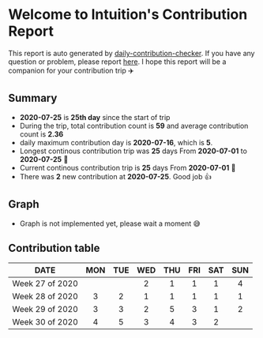
# Welcome to lntuition's Contribution Report
This report is auto generated by [daily-contribution-checker](https://github.com/lntuition/daily-contribution-checker).
If you have any question or problem, please report [here](https://github.com/lntuition/daily-contribution-checker/issues).
I hope this report will be a companion for your contribution trip :airplane:


## Summary
- **2020-07-25** is **25th day** since the start of trip
- During the trip, total contribution count is **59** 
and average contribution count is **2.36**
- daily maximum contribution day is **2020-07-16**, which is **5**.
- Longest continous contribution trip was **25** days 
From **2020-07-01** to **2020-07-25** :walking:
- Current continous contribution trip is **25** days 
From **2020-07-01** :running:
- There was **2** new contribution at **2020-07-25**.
Good job :+1:

## Graph
- Graph is not implemented yet, please wait a moment :sweat_smile: 

## Contribution table
|      DATE       | MON | TUE | WED | THU | FRI | SAT | SUN |
|:---------------:|:---:|:---:|:---:|:---:|:---:|:---:|:---:|
| Week 27 of 2020 |     |     |  2  |  1  |  1  |  1  |  4  |
| Week 28 of 2020 |  3  |  2  |  1  |  1  |  1  |  1  |  1  |
| Week 29 of 2020 |  3  |  3  |  2  |  5  |  3  |  1  |  2  |
| Week 30 of 2020 |  4  |  5  |  3  |  4  |  3  |  2  |     |

        